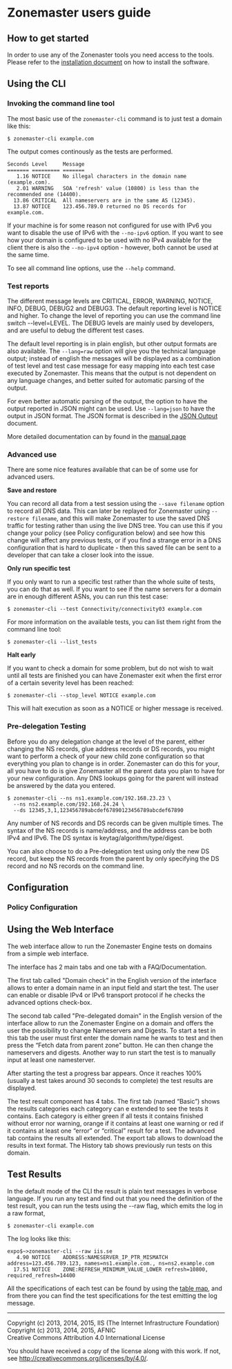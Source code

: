# Zonemaster users guide

## How to get started

In order to use any of the Zonenaster tools you need access to the tools.
Please refer to the [installation document](installation.md) on how to
install the software.

## Using the CLI

### Invoking the command line tool

The most basic use of the `zonemaster-cli` command is to just test a domain
like this:

    $ zonemaster-cli example.com

The output comes continously as the tests are performed.

    Seconds Level     Message
    ======= ========= =======
       1.16 NOTICE    No illegal characters in the domain name (example.com).
       2.01 WARNING   SOA 'refresh' value (10800) is less than the recommended one (14400).
      13.86 CRITICAL  All nameservers are in the same AS (12345).
      13.87 NOTICE    123.456.789.0 returned no DS records for example.com.

If your machine is for some reason not configured for use with IPv6 you
want to disable the use of IPv6 with the `--no-ipv6` option. If you want
to see how your domain is configured to be used with no IPv4 available
for the client there is also the `--no-ipv4` option - however, both cannot
be used at the same time.

To see all command line options, use the `--help` command.

### Test reports

The different message levels are CRITICAL, ERROR, WARNING, NOTICE, INFO,
DEBUG, DEBUG2 and DEBUG3. The default reporting level is NOTICE and higher.
To change the level of reporting you can use the command line switch
--level=LEVEL. The DEBUG levels are mainly used by developers, and are
useful to debug the different test cases.

The default level reporting is in plain english, but other output formats
are also available. The `--lang=raw` option will give you the technical
language output; instead of english the messages will be displayed as a
combination of test level and test case message for easy mapping into each
test case executed by Zonemaster. This means that the output is not
dependent on any language changes, and better suited for automatic parsing
of the output.

For even better automatic parsing of the output, the option to have the
output reported in JSON might can be used. Use `--lang=json` to have the
output in JSON format. The JSON format is described in the
[JSON Output](json-output.md) document.

More detailed documentation can by found in the [manual page](zonemaster-cli.md)

### Advanced use

There are some nice features available that can be of some use for advanced
users.

**Save and restore**

You can record all data from a test session using the `--save
filename` option to record all DNS data. This can later be replayed for
Zonemaster using `--restore filename`, and this will make Zonemaster to
use the saved DNS traffic for testing rather than using the live DNS tree.
You can use this if you change your policy (see Policy configuration below)
and see how this change will affect any previous tests, or if you find a
strange error in a DNS configuration that is hard to duplicate - then this
saved file can be sent to a developer that can take a closer look into the
issue.

**Only run specific test**

If you only want to run a specific test rather than the whole suite of
tests, you can do that as well. If you want to see if the name servers for
a domain are in enough different ASNs, you can run this test case:

    $ zonemaster-cli --test Connectivity/connectivity03 example.com

For more information on the available tests, you can list them right from
the command line tool:

    $ zonemaster-cli --list_tests

**Halt early**

If you want to check a domain for some problem, but do not wish to wait
until all tests are finished you can have Zonemaster exit when the first
error of a certain severity level has been reached:

    $ zonemaster-cli --stop_level NOTICE example.com

This will halt execution as soon as a NOTICE or higher message is received.

### Pre-delegation Testing

Before you do any delegation change at the level of the parent, either
changing the NS records, glue address records or DS records, you might
want to perform a check of your new child zone configuration so that
everything you plan to change is in order. Zonemaster can do this for
your, all you have to do is give Zonemaster all the parent data you
plan to have for your new configuration. Any DNS lookups going for
the parent will instead be answered by the data you entered.

    $ zonemaster-cli --ns ns1.example.com/192.168.23.23 \
	  --ns ns2.example.com/192.168.24.24 \
	  --ds 12345,3,1,123456789abcdef67890123456789abcdef67890

Any number of NS records and DS records can be given multiple times.
The syntax of the NS records is name/address, and the address can be
both IPv4 and IPv6. The DS syntax is keytag/algorithm/type/digest.

You can also choose to do a Pre-delegation test using only the new DS
record, but keep the NS records from the parent by only specifying the
DS record and no NS records on the command line.

## Configuration

### Policy Configuration

## Using the Web Interface

The web interface allow to run the Zonemaster Engine tests on domains from a simple web interface.

The interface has 2 main tabs and one tab with a FAQ/Documentation.

The first tab called "Domain check" in the English version of the interface allows to enter a domain name in an input field and start the test. The user can enable or disable IPv4 or IPv6 transport protocol if he checks the advanced options check-box.

The second tab called "Pre-delegated domain" in the English version of the interface allow to run the Zonemaster Engine on a domain and offers the user the possibility to change Nameservers and Digests.
To start a test in this tab the user must first enter the domain name he wants to test and then press the “Fetch data from parent zone” button. He can then change the nameservers and digests.
Another way to run start the test is to manually input at least one namesterver.

After starting the test a progress bar appears. Once it reaches 100% (usually a test takes around 30 seconds to complete) the test results are displayed. 

The test result component has 4 tabs. The first tab (named “Basic”) shows the results categories each category can e extended to see the tests it contains. Each category is either green if all tests it contains finished without error nor warning, orange if it contains at least one warning or red if it contains at least one “error” or “critical” result for a test.
The advanced tab contains the results all extended. 
The export tab allows to download the results in text format.
The History tab shows previously run tests on this domain.

## Test Results

In the default mode of the CLI the result is plain text messages in verbose
language. If you run any test and find out that you need the definition of
the test result, you can run the tests using the --raw flag, which emits the
log in a raw format, 

    $ zonemaster-cli example.com

The log looks like this:

    expo$~>zonemaster-cli --raw iis.se
       4.90 NOTICE    ADDRESS:NAMESERVER_IP_PTR_MISMATCH address=123.456.789.123, names=ns1.example.com., ns=ns2.example.com
      17.51 NOTICE    ZONE:REFRESH_MINIMUM_VALUE_LOWER refresh=10800, required_refresh=14400

All the specifications of each test can be found by using the [table map](https://github.com/dotse/zonemaster/blob/master/docs/specifications/tests/TestMessages.md),
and from there you can find the test specifications for the test emitting
the log message.


-------

Copyright (c) 2013, 2014, 2015, IIS (The Internet Infrastructure Foundation)  
Copyright (c) 2013, 2014, 2015, AFNIC  
Creative Commons Attribution 4.0 International License

You should have received a copy of the license along with this
work.  If not, see <http://creativecommons.org/licenses/by/4.0/>.
